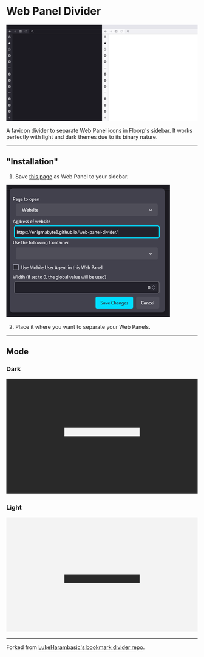 # Web Panel Divider

![Create Divider](md/teaser.png)

A favicon divider to separate Web Panel icons in Floorp's sidebar. It works perfectly with light and dark themes due to its binary nature.

---

## "Installation"

1. Save [this page](https://enigmabyte8.github.io/web-panel-divider/) as Web Panel to your sidebar.

  ![Create Divider](md/create.png)

2. Place it where you want to separate your Web Panels.

---

## Mode

### Dark

![Create Divider](md/teaser_dark.png)

### Light

![Create Divider](md/teaser_light.png)

---

Forked from [LukeHarambasic's bookmark divider repo](https://github.com/LukaHarambasic/bookmark-divider).
